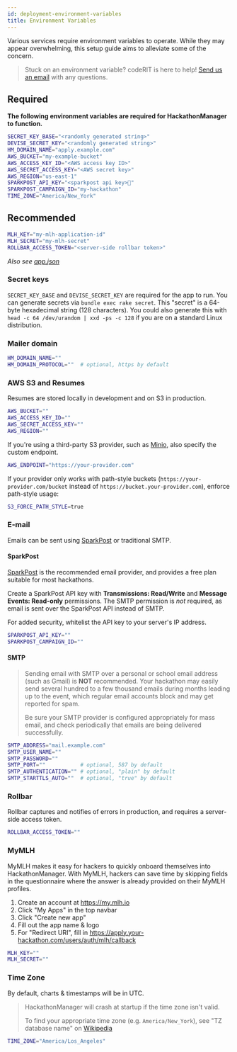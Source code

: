 ```yaml
---
id: deployment-environment-variables
title: Environment Variables
---
```


Various services require environment variables to operate. While they may appear overwhelming, this setup guide aims to alleviate some of the concern. 

> Stuck on an environment variable? codeRIT is here to help! [Send us an email](mailto:engineering@coderit.org) with any questions.

## Required
**The following environment variables are required for HackathonManager to function.**

```bash
SECRET_KEY_BASE="<randomly generated string>"
DEVISE_SECRET_KEY="<randomly generated string>"
HM_DOMAIN_NAME="apply.example.com"
AWS_BUCKET="my-example-bucket"
AWS_ACCESS_KEY_ID="<AWS access key ID>"
AWS_SECRET_ACCESS_KEY="<AWS secret key>"
AWS_REGION="us-east-1"
SPARKPOST_API_KEY="<sparkpost api key>"
SPARKPOST_CAMPAIGN_ID="my-hackathon"
TIME_ZONE="America/New_York"
```

## Recommended
```bash
MLH_KEY="my-mlh-application-id"
MLH_SECRET="my-mlh-secret"
ROLLBAR_ACCESS_TOKEN="<server-side rollbar token>"
```

_Also see [app.json](https://github.com/codeRIT/hackathon_manager/blob/master/app.json)_

### Secret keys

`SECRET_KEY_BASE` and `DEVISE_SECRET_KEY` are required for the app to run. You can generate secrets via `bundle exec rake secret`. This "secret" is a 64-byte hexadecimal string (128 characters). You could also generate this with `head -c 64 /dev/urandom | xxd -ps -c 128` if you are on a standard Linux distribution.

### Mailer domain

```bash
HM_DOMAIN_NAME=""
HM_DOMAIN_PROTOCOL=""  # optional, https by default
```

### AWS S3 and Resumes

Resumes are stored locally in development and on S3 in production.

```bash
AWS_BUCKET=""
AWS_ACCESS_KEY_ID=""
AWS_SECRET_ACCESS_KEY=""
AWS_REGION=""
```

If you're using a third-party S3 provider, such as [Minio](https://min.io), also specify the custom endpoint.

```bash
AWS_ENDPOINT="https://your-provider.com"
```

If your provider only works with path-style buckets (`https://your-provider.com/bucket` instead of `https://bucket.your-provider.com`), enforce path-style usage:

```bash
S3_FORCE_PATH_STYLE=true
```

### E-mail

Emails can be sent using [SparkPost](https://www.sparkpost.com) or traditional SMTP.

#### SparkPost

[SparkPost](https://www.sparkpost.com) is the recommended email provider, and provides a free plan suitable for most hackathons.

Create a SparkPost API key with **Transmissions: Read/Write** and **Message Events: Read-only** permissions. The SMTP permission is _not_ required, as email is sent over the SparkPost API instead of SMTP.

For added security, whitelist the API key to your server's IP address.

```bash
SPARKPOST_API_KEY=""
SPARKPOST_CAMPAIGN_ID=""
```

#### SMTP

>Sending email with SMTP over a personal or school email address (such as Gmail) is **NOT** recommended. Your hackathon may easily send several hundred to a few thousand emails during months leading up to the event, which regular email accounts block and may get reported for spam.
>
>Be sure your SMTP provider is configured appropriately for mass email, and check periodically that emails are being delivered successfully.

```bash
SMTP_ADDRESS="mail.example.com"
SMTP_USER_NAME=""
SMTP_PASSWORD=""
SMTP_PORT=""           # optional, 587 by default
SMTP_AUTHENTICATION="" # optional, "plain" by default
SMTP_STARTTLS_AUTO=""  # optional, "true" by default
```

### Rollbar

Rollbar captures and notifies of errors in production, and requires a server-side access token.

```bash
ROLLBAR_ACCESS_TOKEN=""
```

### MyMLH

MyMLH makes it easy for hackers to quickly onboard themselves into HackathonManager. With MyMLH, hackers can save time by skipping fields in the questionnaire where the answer is already provided on their MyMLH profiles.

1. Create an account at https://my.mlh.io
2. Click "My Apps" in the top navbar
3. Click "Create new app"
4. Fill out the app name & logo
5. For "Redirect URI", fill in https://apply.your-hackathon.com/users/auth/mlh/callback

```bash
MLH_KEY=""
MLH_SECRET=""
```

### Time Zone

By default, charts & timestamps will be in UTC.

>HackathonManager will crash at startup if the time zone isn't valid.
>
>To find your appropriate time zone (e.g. `America/New_York`), see "TZ database name" on [Wikipedia](https://en.wikipedia.org/wiki/List_of_tz_database_time_zones)

```bash
TIME_ZONE="America/Los_Angeles"
```
